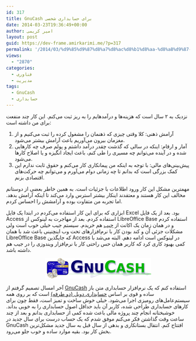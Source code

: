 ```yaml
---
id: 317
title: GnuCash برای حسابداری شخصی
date: 2014-03-23T19:36:49+00:00
author: امیر کریمی
layout: post
guid: https://dev-frame.amirkarimi.me/?p=317
permalink: '/2014/03/%d9%85%d9%87%d8%a7%d8%ac%d8%b1%d8%aa-%d8%a8%d9%87-gnu-cash-%d8%ad%d8%b3%d8%a7%d8%a8%d8%af%d8%a7%d8%b1%db%8c-%d8%b4%d8%ae%d8%b5%db%8c/'
views:
  - "2870"
categories:
  - فناوری
  - مدیریت
tags:
  - GnuCash
  - حسابداری
---
```

نزدیک به ۲ سال است که هزینه‌ها و درآمدهایم را به ریز ثبت می‌کنم. این کار چند منفعت برای من داشته است:

  1. آرامش ذهنی: کلا وقتی چیزی که ذهنمان را مشغول کرده را ثبت می‌کنیم و از مغزمان بیرون می‌آوریم باعث آرامش بیشتر می‌شود.
  2. آمار و ارقام: اینکه در سالی که گذشت چقدر درآمد داشتم و پولم صرف چه کارهایی شده و در آینده می‌توانم چه مسیری را طی کنم، باعث ایجاد انگیزه و یا اصلاح کارها می‌شود.
  3. پیش‌بینی‌های مالی: با توجه به اینکه من پیمانکاری کار می‌کنم و حقوق ثابت ندارم این کمک بزرگی است که بدانم تا چه زمانی دوام می‌آورم و می‌توانم چه حرکت‌های اقتصادی بزنم.

مهمترین مشکل این کار ورود اطلاعات با جزئیات است. به همین خاطر بعضی از دوستانم مخالف این کار هستند و معتقدند اینکار بیشتر استرس وارد می‌کند تا اینکه آرامش بدهد. اما تجربه من متفاوت بوده و آرامشش را احساس کردم.

ابزاری که برای این کار استفاده می‌کردم در ابتدا یک فایل Excel بود. بعد از یک فایل Access استفاده کردم. بعد از مهاجرت به لینوکس از LibreOffice Base استفاده کردم و در همان زمان یک اکانت از <a href="http://jeeb.ir" target="_blank">جیب</a> هم خریدم. سیستم جیب خیلی خوب است ولی مشکلات جزئی آن و کند بودن کار با نرم‌افزارهای تحت وب اینچنینی باعث شد با همان LibreOffice Base که جایگذین Access در لینوکس است ادامه دهم. البته می‌شد با کمی بهبود کاری کرد که کاربر همان حس راحتی کار با نرم‌افزار ویندوزی را در جیب هم داشته باشد.

<p style="text-align: center;">
  <a href="/wp-content/uploads/2014/03/GnuCashBanner.png"><img class="size-full wp-image-319 aligncenter" alt="GnuCashBanner" src="/wp-content/uploads/2014/03/GnuCashBanner.png" width="292" height="55" /></a>
</p>

آخر امسال تصمیم گرفتم از <a href="http://www.gnucash.org/" target="_blank">GnuCash</a> استفاده کنم که یک نرم‌افزار حسابداری متن باز ساده و قوی بر اساس <a href="http://fa.wikipedia.org/wiki/%D8%AD%D8%B3%D8%A7%D8%A8%D8%AF%D8%A7%D8%B1%DB%8C_%D8%AF%D9%88%D8%B7%D8%B1%D9%81%D9%87" target="_blank">حسابداری دوبل (دو طرفه)</a> است که بر روی همه سیستم‌عامل‌های رومیزی اجرا می‌شود. خیلی خوش ساخت و تمیز است، فقط چون برای کارهای حسابداری طراحی شده، کاربر آن باید حداقل اصول حسابداری را به خوبی بداند. خوشبختانه انجام چند پروژه مالی باعث شده کمی از حسابداری بدانم و بعد از چند ساعت وقت گذاشتن فکر می‌کنم موفق شدم که یک حساب درست برای سال جدید در GnuCash افتتاح کنم. انتقال بستانکاری و بدهی از سال قبل به سال جدید مشکل‌ترین بخش کار بود. بقیه موارد ساده و خوب جلو می‌رود.